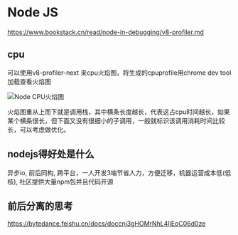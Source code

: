 # Node JS

https://www.bookstack.cn/read/node-in-debugging/v8-profiler.md

## cpu

可以使用v8-profiler-next 来cpu火焰图，将生成的cpuprofile用chrome dev tool加载查看火焰图

![Node CPU火焰图](https://ask.qcloudimg.com/http-save/yehe-5805687/nj6aupmws9.jpeg?imageView2/2/w/1620)

火焰图重从上而下就是调用栈，其中横条长度越长，代表这占cpu时间越长，如果某个横条很长，但下面又没有很细小的子调用，一般就标识该调用消耗时间比较长，可以考虑做优化。



## nodejs得好处是什么

异步io, 前后同构, 跨平台，一人开发3端节省人力，方便迁移，机器运营成本低(低核), 社区提供大量npm包并且代码开源



## 前后分离的思考

https://bytedance.feishu.cn/docs/doccnj3gHOMrNhL4IjEoC06d0ze 

